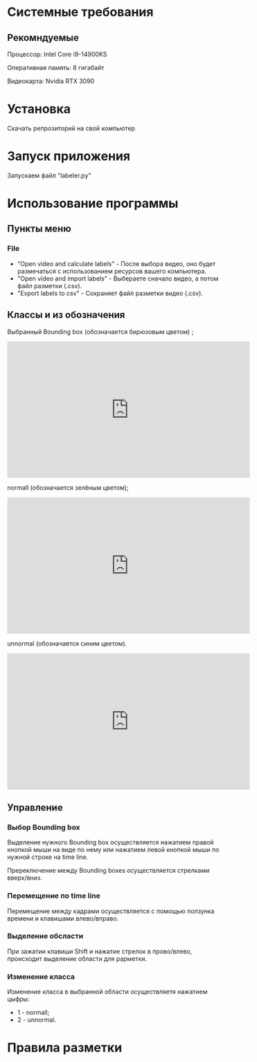 # Системные требования
## Рекомндуемые 
Процессор: Intel Core i9-14900KS

Оперативная память: 8 гигабайт

Видеокарта: Nvidia RTX 3090

# Установка
Скачать репрозиторий на свой компьютер

#  Запуск приложения
Запускаем файл "labeler.py"

# Использование программы
## Пункты меню 
### File
* "Open video and calculate labels" - После выбора видео, оно будет размечаться с использованием ресурсов вашего компьютера.
* "Open video and import labels" - Выбераете сначало видео, а потом файл разметки (.csv).
* "Export labels to csv" - Сохраняет файл разметки видео (.csv).

## Классы и из обозначения
Выбранный Bounding box (обозначается бирюзовым цветом) ;

<iframe width="560" height="315" src="https://drive.google.com/file/d/1wnF_ccs2jYarTd8nWm1SFiIjpszYmUiC/preview" frameborder="0" allowfullscreen></iframe>

normall (обозначается зелёным цветом);

<iframe width="560" height="315" src="https://drive.google.com/file/d/1H6bvETZkNx51GX1WymjsZ9zV16qqEyEz/preview" frameborder="0" allowfullscreen></iframe>

unnormal (обозначается синим цветом).

<iframe width="560" height="315" src="https://drive.google.com/file/d/1K_tPjC53uQaSPna5FNQ_1is0-bdHOTSV/preview" frameborder="0" allowfullscreen></iframe>

## Управление
### Выбор  Bounding box
Выделение нужного Bounding box осуществляется нажатием правой кнопкой мыши на виде по нему или нажатием левой кнопкой мыши по нужной строке на time line.

Пререключение между Bounding boxes осуществляется стрелками вверх/вниз.

### Перемещение по time line
Перемещение между кадрами осуществляется с помощью ползунка времени и клавишами влево/вправо.

### Выделение обсласти
При зажатии клавиши  Shift и нажатие стрелок в прово/влево, происходит выделение области для раpметки.

### Изменение класса
Изменение класса в выбранной области осуществляетя нажатием цыфры:
* 1 - normall;
* 2 - unnormal.

# Правила разметки


